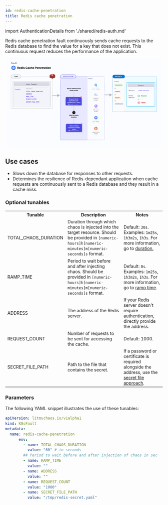```yaml
---
id: redis-cache-penetration
title: Redis cache penetration
---
```


import AuthenticationDetails from './shared/redis-auth.md'

Redis cache penetration fault continuously sends cache requests to the Redis database to find the value for a key that does not exist. This continuous request reduces the performance of the application.

![Pod Redis cache penetration](./static/images/pod-redis-cache-penetration.png)

## Use cases
- Slows down the database for responses to other requests.
- Determines the resilience of Redis-dependant application when cache requests are continuously sent to a Redis database and they result in a cache miss.

<AuthenticationDetails />

### Optional tunables

<table>
  <tr>
    <th> Tunable </th>
    <th> Description </th>
    <th> Notes </th>
  </tr>
  <tr>
    <td> TOTAL_CHAOS_DURATION </td>
    <td> Duration through which chaos is injected into the target resource. Should be provided in <code>[numeric-hours]h[numeric-minutes]m[numeric-seconds]s</code> format. </td>
    <td> Default: <code>30s</code>. Examples: <code>1m25s</code>, <code>1h3m2s</code>, <code>1h3s</code>. For more information, go to <a href="/docs/chaos-engineering/use-harness-ce/chaos-faults/common-tunables-for-all-faults#duration-of-the-chaos">duration.</a></td>
  </tr>
  <tr>
    <td> RAMP_TIME </td>
    <td> Period to wait before and after injecting chaos. Should be provided in <code>[numeric-hours]h[numeric-minutes]m[numeric-seconds]s</code> format. </td>
    <td> Default: <code>0s</code>. Examples: <code>1m25s</code>, <code>1h3m2s</code>, <code>1h3s</code>. For more information, go to <a href="/docs/chaos-engineering/use-harness-ce/chaos-faults/common-tunables-for-all-faults#ramp-time">ramp time</a>. </td>
  </tr>
  <tr>
    <td> ADDRESS </td>
    <td> The address of the Redis server. </td>
    <td> If your Redis server doesn't require authentication, directly provide the address. </td>
  </tr>
  <tr>
    <td> REQUEST_COUNT </td>
    <td> Number of requests to be sent for accessing the cache. </td>
    <td> Default: 1000. </td>
  </tr>
  <tr>
    <td> SECRET_FILE_PATH </td>
    <td> Path to the file that contains the secret. </td>
    <td> If a password or certificate is required alongside the address, use the <a href="#redis-authentication">secret file approach</a>. </td>
  </tr>
</table>

### Parameters

The following YAML snippet illustrates the use of these tunables:

[embedmd]:# (./static/manifests/redis-cache-penetration/params.yaml yaml)
```yaml
apiVersion: litmuchaos.io/v1alpha1
kind: K8sFault
metadata:
  name: redis-cache-penetration
      env:
        - name: TOTAL_CHAOS_DURATION
          value: "60" # in seconds
        ## Period to wait before and after injection of chaos in sec
        - name: RAMP_TIME
          value: ""
        - name: ADDRESS
          value: ""
        - name: REQUEST_COUNT
          value: "1000"
        - name: SECRET_FILE_PATH
          value: "/tmp/redis-secret.yaml"
```